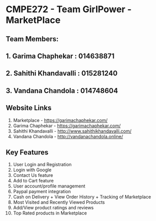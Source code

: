 # CMPE272 - Team GirlPower - MarketPlace

## Team Members:
## 1. Garima Chaphekar    : 014638871
## 2. Sahithi Khandavalli : 015281240
## 3. Vandana Chandola    : 014748604

## Website Links
1. Marketplace          - https://garimachaphekar.com/
2. Garima Chaphekar     - https://garimachaphekar.com/
3. Sahithi Khandavalli  - http://www.sahithikhandavalli.com/
4. Vandana Chandola     - http://vandanachandola.online/

## Key Features
1. User Login and Registration
2. Login with Google
3. Contact Us feature
4. Add to Cart feature
5. User account/profile management
6. Paypal payment integration
7. Cash on Delivery + View Order History + Tracking of Marketplace
8. Most Visited and Recently Viewed Products
9. Add/View product ratings and reviews
10. Top Rated products in Marketplace



